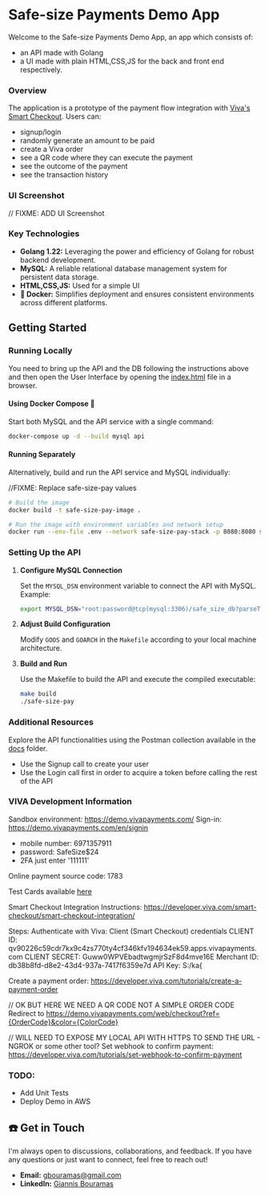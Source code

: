 # Safe-size Payments Demo App

Welcome to the Safe-size Payments Demo App, an app which consists of:
- an API made with Golang 
- a UI made with plain HTML,CSS,JS for the back and front end respectively.

### Overview


The application is a prototype of the payment flow integration with [Viva's Smart Checkout](https://developer.viva.com/smart-checkout/). Users can:
- signup/login
- randomly generate an amount to be paid
- create a Viva order
- see a QR code where they can execute the payment
- see the outcome of the payment
- see the transaction history

### UI Screenshot
// FIXME: ADD UI Screenshot

### Key Technologies

- **Golang 1.22:** Leveraging the power and efficiency of Golang for robust backend development.
- **MySQL:** A reliable relational database management system for persistent data storage.
- **HTML,CSS,JS:** Used for a simple UI
- **🐳 Docker:** Simplifies deployment and ensures consistent environments across different platforms.

## Getting Started

### Running Locally

You need to bring up the API and the DB following the instructions above and then open 
the User Interface by opening the [index.html](ui/index.html) file in a browser.

#### Using Docker Compose 🐳

Start both MySQL and the API service with a single command:

```bash
docker-compose up -d --build mysql api
```

#### Running Separately

Alternatively, build and run the API service and MySQL individually:

//FIXME: Replace safe-size-pay values
```bash
# Build the image
docker build -t safe-size-pay-image .

# Run the image with environment variables and network setup
docker run --env-file .env --network safe-size-pay-stack -p 8080:8080 safe-size-pay-image
```

### Setting Up the API

1. **Configure MySQL Connection**

   Set the `MYSQL_DSN` environment variable to connect the API with MySQL. Example:

   ```bash
   export MYSQL_DSN="root:password@tcp(mysql:3306)/safe_size_db?parseTime=true&sql_mode=NO_ZERO_DATE"
   ```

2. **Adjust Build Configuration**

   Modify `GOOS` and `GOARCH` in the `Makefile` according to your local machine architecture.

3. **Build and Run**

   Use the Makefile to build the API and execute the compiled executable:

   ```bash
   make build
   ./safe-size-pay
   ```

### Additional Resources

Explore the API functionalities using the Postman collection available in the [docs](docs) folder.
   
   - Use the Signup call to create your user
   - Use the Login call first in order to acquire a token before calling the rest of the API

### VIVA Development Information

Sandbox environment: https://demo.vivapayments.com/
Sign-in: https://demo.vivapayments.com/en/signin
   - mobile number: 6971357911
   - password: SafeSize$24
   - 2FA just enter '111111'

Online payment source code: 1783

Test Cards available [here](https://developer.viva.com/integration-reference/test-cards-and-environments/)

Smart Checkout Integration Instructions:
https://developer.viva.com/smart-checkout/smart-checkout-integration/

Steps:
   Authenticate with Viva:
      Client (Smart Checkout) credentials
         CLIENT ID: qv90226c59cdr7kx9c4zs770ty4cf346kfv194634ek59.apps.vivapayments.com
         CLIENT SECRET: Guww0WPVEbadtwgmjrSzF8d4mve16E
         Merchant ID:	db38b8fd-d8e2-43d4-937a-7417f6359e7d
         API Key:	S:/ka{
      
   Create a payment order: https://developer.viva.com/tutorials/create-a-payment-order

   // OK BUT HERE WE NEED A QR CODE NOT A SIMPLE ORDER CODE
   Redirect to https://demo.vivapayments.com/web/checkout?ref={OrderCode}&color={ColorCode}

// WILL NEED TO EXPOSE MY LOCAL API WITH HTTPS TO SEND THE URL - NGROK or some other tool?
   Set webhook to confirm payment: https://developer.viva.com/tutorials/set-webhook-to-confirm-payment

### TODO:

- Add Unit Tests
- Deploy Demo in AWS 

## ☎️ Get in Touch

I'm always open to discussions, collaborations, and feedback. If you have any questions or just want to connect, feel free to reach out!

- **Email:** gbouramas@gmail.com
- **LinkedIn:** [Giannis Bouramas](https://www.linkedin.com/in/bouramas)
